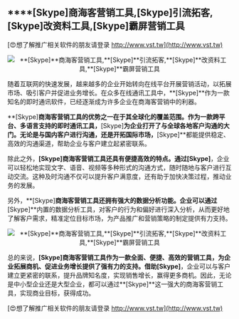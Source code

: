 ## ****[Skype]**商海客营销工具,**[Skype]**引流拓客,**[Skype]**改资料工具,**[Skype]**霸屏营销工具**

[😍想了解推广相关软件的朋友请登录 http://www.vst.tw](http://www.vst.tw)

 <center><img src="https://vst.tw/MP4/tuiguang/png/4.png" alt="**[Skype]**商海客营销工具,**[Skype]**引流拓客,**[Skype]**改资料工具,**[Skype]**霸屏营销工具"></center>

随着互联网的快速发展，越来越多的企业开始转向在线平台开展营销活动，以拓展市场、吸引客户并促进业务增长。在众多在线通讯工具中，**[Skype]**作为一款知名的即时通讯软件，已经逐渐成为许多企业在商海客营销中的利器。

**[Skype]**商海客营销工具的优势之一在于其全球化的覆盖范围。作为一款跨平台、多语言支持的即时通讯工具，**[Skype]**为企业打开了与全球各地客户沟通的大门。无论是与国内客户进行沟通，还是开拓国际市场，**[Skype]**都能提供稳定、高效的沟通渠道，帮助企业与客户建立起紧密联系。

除此之外，**[Skype]**商海客营销工具还具有便捷高效的特点。通过**[Skype]**，企业可以轻松地实现文字、语音、视频等多种形式的沟通方式，随时随地与客户进行互动交流。这种及时沟通不仅可以提升客户满意度，还有助于加快决策过程，推动业务的发展。

另外，**[Skype]**商海客营销工具还拥有强大的数据分析功能。企业可以通过**[Skype]**内置的数据分析工具，对客户的行为和偏好进行深入分析，从而更好地了解客户需求，精准定位目标市场，为产品推广和营销策略的制定提供有力支持。

 <center><img src="https://vst.tw/MP4/tuiguang/png/2.png" alt="**[Skype]**商海客营销工具,**[Skype]**引流拓客,**[Skype]**改资料工具,**[Skype]**霸屏营销工具"></center>

总的来说，**[Skype]**商海客营销工具作为一款全面、便捷、高效的营销工具，为企业拓展商机、促进业务增长提供了强有力的支持。借助**[Skype]**，企业可以与客户建立更紧密的联系，提升品牌知名度，实现销售增长，赢得更多商机。因此，无论是中小型企业还是大型企业，都可以通过**[Skype]**这一强大的商海客营销工具，实现商业目标，获得成功。

[😍想了解推广相关软件的朋友请登录 http://www.vst.tw](http://www.vst.tw)



